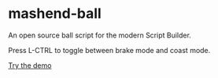 # mashend-ball

An open source ball script for the modern Script Builder.

Press L-CTRL to toggle between brake mode and coast mode.

[Try the demo](https://www.roblox.com/games/6831664917)